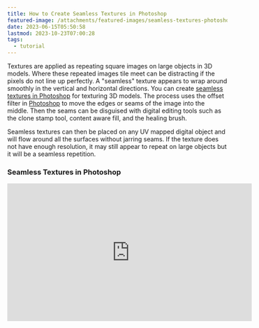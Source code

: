 ```yaml
---
title: How to Create Seamless Textures in Photoshop
featured-image: /attachments/featured-images/seamless-textures-photoshop-tutorial.jpg
date: 2023-06-15T05:50:58
lastmod: 2023-10-23T07:00:28
tags:
  - tutorial
---
```


Textures are applied as repeating square images on large objects in 3D models. Where these repeated images tile meet can be distracting if the pixels do not line up perfectly. A "seamless" texture appears to wrap around smoothly in the vertical and horizontal directions. You can create [seamless textures in Photoshop](https://youtu.be/PJ7L4S5ylqg) for texturing 3D models. The process uses the offset filter in [Photoshop](../photography/photoshop.md) to move the edges or seams of the image into the middle. Then the seams can be disguised with digital editing tools such as the clone stamp tool, content aware fill, and the healing brush.

Seamless textures can then be placed on any UV mapped digital object and will flow around all the surfaces without jarring seams. If the texture does not have enough resolution, it may still appear to repeat on large objects but it will be a seamless repetition.

<div class="video-grid">

<div class="video-card">

### Seamless Textures in Photoshop

<div class="iframe-16-9-container">
<iframe class="youTubeIframe" width="560" height="315" src="https://www.youtube.com/embed/PJ7L4S5ylqg?rel=0" title="YouTube video player" frameborder="0" allow="accelerometer; autoplay; clipboard-write; encrypted-media; gyroscope; picture-in-picture; web-share" allowfullscreen></iframe>
</div>
</div>

</div>
